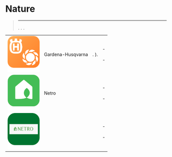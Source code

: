 
# Nature


>****
>. . .
> [](https://market.jeedom.com/index.php?v=d&p=market&type=plugin&categorie=nature) 


| | | | |
|--- | --- | --- | ---|
|<img src="gardena/gardena_icon.png" class="pluginLogo" width="100" />|Gardena-Husqvarna|. ).|[](https://mips2648.github.io/jeedom-plugins-docs/gardena/en_US/) - [](https://mips2648.github.io/jeedom-plugins-docs/gardena/en_US/)<br/>[](https://market.jeedom.com/index.php?v=d&p=market_display&id=4031)<br/>[](https://mips2648.github.io/jeedom-plugins-docs/gardena/en_US/changelog) - [](https://mips2648.github.io/jeedom-plugins-docs/gardena/en_US/changelog)|
|<img src="netro/netro_icon.png" class="pluginLogo" width="100" />|Netro||[](https://shinzah.github.io/jeedom-doc/netro) - [](https://shinzah.github.io/jeedom-doc/netro)<br/>[](https://market.jeedom.com/index.php?v=d&p=market_display&id=4313)<br/>[](https://shinzah.github.io/jeedom-doc/netro/beta/changelog) - [](https://shinzah.github.io/jeedom-doc/netro/beta/changelog)|
|<img src="netroarrosage/netroarrosage_icon.png" class="pluginLogo" width="100" />|||[](https://kcofoni.github.io/jeedom-docs/plugin-netroarrosage/docs/en_US/) - [](https://kcofoni.github.io/jeedom-docs/plugin-netroarrosage/docs/en_US/beta/)<br/>[](https://market.jeedom.com/index.php?v=d&p=market_display&id=4354)<br/>[](https://kcofoni.github.io/jeedom-docs/plugin-netroarrosage/docs/en_US/changelog) - [](https://kcofoni.github.io/jeedom-docs/plugin-netroarrosage/docs/en_US/beta/changelog)|
